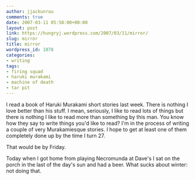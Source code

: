 ```yaml
---
author: jjackunrau
comments: true
date: 2007-03-11 05:58:00+00:00
layout: post
link: https://hungryj.wordpress.com/2007/03/11/mirror/
slug: mirror
title: mirror
wordpress_id: 1078
categories:
- writing
tags:
- firing squad
- haruki murakami
- machine of death
- tar pit
---
```


I read a book of Haruki Murakami short stories last week.  There is nothing I love better than his stuff.  I mean, seriously, I like to read lots of things but there is nothing I like to read more than something by this man.  You know how they say to write things you'd like to read?  I'm in the process of writing a couple of very Murakamiesque stories.  I hope to get at least one of them completely done up by the time I turn 27.  
  
That would be by Friday.  
  
Today when I got home from playing Necromunda at Dave's I sat on the porch in the last of the day's sun and had a beer.  What sucks about winter: not doing that.
